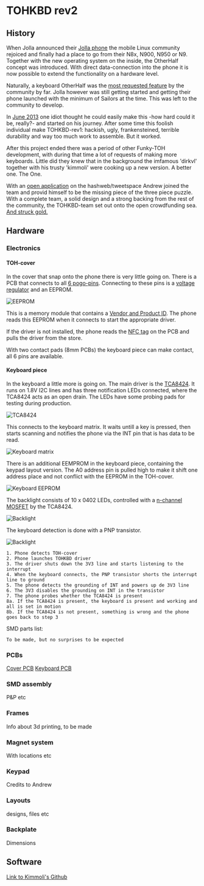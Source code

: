 # TOHKBD rev2

## History

When Jolla announced their [Jolla phone](https://www.youtube.com/watch?v=tRZxM9rNyZ4) the mobile Linux community rejoiced and finally had a place to go from their N8x, N900, N950 or N9. Together with the new operating system on the inside, the OtherHalf concept was introduced. With direct data-connection into the phone it is now possible to extend the functionality on a hardware level.

Naturally, a keyboard OtherHalf was the [most requested feature](http://www.jollatides.com/2013/10/03/other-half-lets-prioritise/) by the community by far. Jolla however was still getting started and getting their phone launched with the minimum of Sailors at the time. This was left to the community to develop.

In [June 2013](http://talk.maemo.org/showthread.php?t=91535) one idiot thought he could easily make this -how hard could it be, really?- and started on his journey. After some time this foolish individual make TOHKBD-rev1: hackish, ugly, frankensteined, terrible durability and way too much work to assemble. But it worked. 

After this project ended there was a period of other Funky-TOH development, with during that time a lot of requests of making more keyboards. Little did they knew that in the background the imfamous 'dirkvl' together with his trusty 'kimmoli' were cooking up a new version. A better one. The One.

With an [open application](https://twitter.com/andrewzhilin/status/493485714798313472) on the hashweb/tweetspace Andrew joined the team and provid himself to be the missing piece of the three piece puzzle. With a complete team, a solid design and a strong backing from the rest of the community, the TOHKBD-team set out onto the open crowdfunding sea. [And struck gold.](https://www.kickstarter.com/projects/2028347278/tohkbd-the-other-half-keyboard-for-your-jolla)

## Hardware

### Electronics

#### TOH-cover

In the cover that snap onto the phone there is very little going on. There is a PCB that connects to all [6 pogo-pins](https://jolla.com/the-other-half-developer-kit/). Connecting to these pins is a [voltage regulator](https://github.com/dirkvl/TOHKBD/tree/master/Eagle/pics/MCP1703.jpg) and an EEPROM. 

![EEPROM](https://raw.githubusercontent.com/dirkvl/TOHKBD/master/Eagle/pics/EEPROM.JPG)

This is a memory module that contains a [Vendor and Product ID](https://wiki.merproject.org/wiki/The_other_half). The phone reads this EEPROM when it connects to start the appropriate driver.

If the driver is not installed, the phone reads the [NFC tag](http://www.nfcnetstore.com/SMARTRAC+Midas+NTAG203+12x19+mm+clear+%28NFC+Forum+Type+2%29/p/121/) on the PCB and pulls the driver from the store.

With two contact pads (8mm PCBs) the keyboard piece can make contact, all 6 pins are available.

#### Keyboard piece

In the keyboard a little more is going on. The main driver is the [TCA8424](http://www.ti.com/product/TCA8424/description). It runs on 1.8V I2C lines and has three notification LEDs connected, where the TCA8424 acts as an open drain. The LEDs have some probing pads for testing during production.

![TCA8424](https://raw.githubusercontent.com/dirkvl/TOHKBD/master/Eagle/pics/TCA8424.JPG)

This connects to the keyboard matrix. It waits untill a key is pressed, then starts scanning and notifies the phone via the INT pin that is has data to be read.

![Keyboard matrix](https://raw.githubusercontent.com/dirkvl/TOHKBD/master/Eagle/pics/matrix.JPG)

There is an additional EEMPROM in the keyboard piece, containing the keypad layout version. The A0 address pin is pulled high to make it shift one address place and not conflict with the EEPROM in the TOH-cover.

![Keyboard EEPROM](https://raw.githubusercontent.com/dirkvl/TOHKBD/master/Eagle/pics/EEPROM2.JPG)

The backlight consists of 10 x 0402 LEDs, controlled with a [n-channel MOSFET](http://en.wikipedia.org/wiki/MOSFET) by the TCA8424.

![Backlight](https://raw.githubusercontent.com/dirkvl/TOHKBD/master/Eagle/pics/backlight.JPG)

The keyboard detection is done with a PNP transistor.

![Backlight](https://raw.githubusercontent.com/dirkvl/TOHKBD/master/Eagle/pics/detection.JPG)

```
1. Phone detects TOH-cover
2. Phone launches TOHKBD driver
3. The driver shuts down the 3V3 line and starts listening to the interrupt
4. When the keyboard connects, the PNP transistor shorts the interrupt line to ground
5. The phone detects the grounding of INT and powers up de 3V3 line
6. The 3V3 disables the grounding on INT in the transistor
7. The phone probes whether the TCA8424 is present
8a. If the TCA8424 is present, the keyboard is present and working and all is set in motion
8b. If the TCA8424 is not present, something is wrong and the phone goes back to step 3
```

SMD parts list:
```
To be made, but no surprises to be expected
```

### PCBs

[Cover PCB](https://raw.githubusercontent.com/dirkvl/TOHKBD/master/Eagle/Cover.rar)
[Keyboard PCB](https://raw.githubusercontent.com/dirkvl/TOHKBD/master/Eagle/Keyboard.rar)

### SMD assembly

P&P etc

### Frames

Info about 3d printing, to be made

### Magnet system

With locations etc

### Keypad

Credits to Andrew

### Layouts

designs, files etc

### Backplate

Dimensions

## Software

[Link to Kimmoli's Github](https://github.com/kimmoli/)
